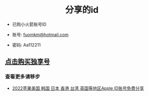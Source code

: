 <h1 align="center">分享的id</h1>


- 已购小火箭账号ID
 
- 账号: fuomkm@hotmail.com

- 密码: Aa112211

## [点击购买独享号](https://appsir.shop)

### 查看更多请移步

* [2022苹果美国 韩国 日本 香港 台湾 英国等地区Apple ID账号免费分享](https://github.com/sir2021s/freeappleid/wiki/2022%E8%8B%B9%E6%9E%9C%E7%BE%8E%E5%9B%BD-%E9%9F%A9%E5%9B%BD-%E6%97%A5%E6%9C%AC-%E9%A6%99%E6%B8%AF-%E5%8F%B0%E6%B9%BE-%E8%8B%B1%E5%9B%BD%E7%AD%89%E5%9C%B0%E5%8C%BAApple-ID%E8%B4%A6%E5%8F%B7%E5%85%8D%E8%B4%B9%E5%88%86%E4%BA%AB)
